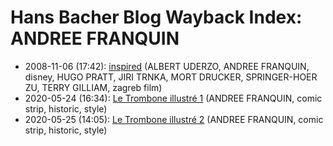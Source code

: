 # Hans Bacher Blog Wayback Index: ANDREE FRANQUIN

* 2008-11-06 (17:42): [inspired](https://web.archive.org/web/https://one1more2time3.wordpress.com/2008/11/06/inspired/) (ALBERT UDERZO, ANDREE FRANQUIN, disney, HUGO PRATT, JIRI TRNKA, MORT DRUCKER, SPRINGER-HOER ZU, TERRY GILLIAM, zagreb film)
* 2020-05-24 (16:34): [Le Trombone illustré 1](https://web.archive.org/web/https://one1more2time3.wordpress.com/2020/05/24/le-trombone-illustre-1/) (ANDREE FRANQUIN, comic strip, historic, style)
* 2020-05-25 (14:05): [Le Trombone illustré 2](https://web.archive.org/web/https://one1more2time3.wordpress.com/2020/05/25/le-trombone-illustre-2/) (ANDREE FRANQUIN, comic strip, historic, style)